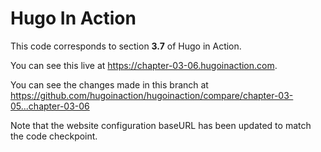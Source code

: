 Hugo In Action
===============

This code corresponds to section **3.7** of Hugo in Action.

You can see this live at https://chapter-03-06.hugoinaction.com.

You can see the changes made in this branch at https://github.com/hugoinaction/hugoinaction/compare/chapter-03-05...chapter-03-06

Note that the website configuration baseURL has been updated to match the code checkpoint.
